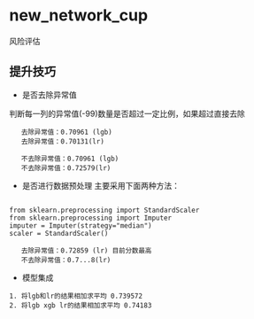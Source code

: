 # new_network_cup
风险评估

## 提升技巧

- 是否去除异常值

判断每一列的异常值(-99)数量是否超过一定比例，如果超过直接去除

       去除异常值：0.70961 (lgb)
       去除异常值：0.70131(lr)
       
       不去除异常值：0.70961 (lgb)
       不去除异常值：0.72579(lr)
    
- 是否进行数据预处理
主要采用下面两种方法：
```text

from sklearn.preprocessing import StandardScaler
from sklearn.preprocessing import Imputer
imputer = Imputer(strategy="median")
scaler = StandardScaler()
```

       去除异常值：0.72859 (lr) 目前分数最高
       不去除异常值：0.7...8(lr)
       
- 模型集成
```text
1. 将lgb和lr的结果相加求平均 0.739572
2. 将lgb xgb lr的结果相加求平均 0.74183
```